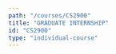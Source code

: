 ```yaml
---
path: "/courses/CS2900"
title: "GRADUATE INTERNSHIP"
id: "CS2900"
type: "individual-course"
---
```


